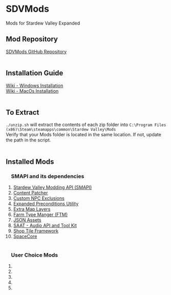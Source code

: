 # SDVMods
Mods for Stardew Valley Expanded

## Mod Repository
[SDVMods GitHub Repository](https://github.com/MayDevelops/SDVMods) 
<br>
<br>
## Installation Guide
[Wiki - Windows Installation](https://stardewvalleywiki.com/Modding:Installing_SMAPI_on_Windows)
<br>
[Wiki - MacOs Installation](https://stardewvalleywiki.com/Modding:Installing_SMAPI_on_Mac)
<br>
<br>
## To Extract
```./unzip.sh``` will extract the contents of each zip folder into ```C:\Program Files (x86)\Steam\steamapps\common\Stardew Valley\Mods``` 
<br>
Verify that your Mods folder is located in the same location. If not, update the path in the script.
<br>
<br>
## Installed Mods
###  &emsp;SMAPI and its dependencies
1. [Stardew Valley Modding API (SMAPI)](https://www.nexusmods.com/stardewvalley/mods/2400?tab=description)
2. [Content Patcher](https://www.nexusmods.com/stardewvalley/mods/1915?tab=files)
3. [Custom NPC Exclusions](https://www.nexusmods.com/stardewvalley/mods/7089?tab=files)
4. [Expanded Preconditions Utility](https://www.nexusmods.com/stardewvalley/mods/6529?tab=files)
5. [Extra Map Layers](https://www.nexusmods.com/stardewvalley/mods/9633?tab=files)
6. [Farm Type Manger (FTM)](https://www.nexusmods.com/stardewvalley/mods/3231?tab=files)
7. [JSON Assets](https://www.nexusmods.com/stardewvalley/mods/1720?tab=files)
8. [SAAT - Audio API and Tool Kit](https://www.nexusmods.com/stardewvalley/mods/10747?tab=files)
9. [Shop Tile Framework](https://www.nexusmods.com/stardewvalley/mods/5005?tab=files)
10. [SpaceCore](https://www.nexusmods.com/stardewvalley/mods/1348?tab=files)
<br><br>
### &emsp;User Choice Mods
1. []()
2. []()
3. []()
4. []()
5. []()
